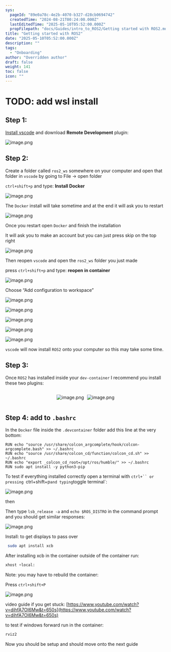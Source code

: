 ```yaml
---
sys:
  pageId: "89e0a78c-4e2b-4070-b327-d28cb0694742"
  createdTime: "2024-08-21T00:24:00.000Z"
  lastEditedTime: "2025-05-10T05:52:00.000Z"
  propFilepath: "docs/Guides/intro_to_ROS2/Getting started with ROS2.md"
title: "Getting started with ROS2"
date: "2025-05-10T05:52:00.000Z"
description: ""
tags:
  - "Onboarding"
author: "Overridden author"
draft: false
weight: 141
toc: false
icon: ""
---
```


# TODO: add wsl install

## Step 1:

[Install vscode](https://code.visualstudio.com/download) and download **Remote Development** plugin:

![image.png](https://prod-files-secure.s3.us-west-2.amazonaws.com/d518164a-d88e-44d1-a4ee-3adb3bd8bce0/efb52993-1881-4a40-b95e-6f020334f022/image.png?X-Amz-Algorithm=AWS4-HMAC-SHA256&X-Amz-Content-Sha256=UNSIGNED-PAYLOAD&X-Amz-Credential=ASIAZI2LB4665KXREEW6%2F20250610%2Fus-west-2%2Fs3%2Faws4_request&X-Amz-Date=20250610T091043Z&X-Amz-Expires=3600&X-Amz-Security-Token=IQoJb3JpZ2luX2VjEOH%2F%2F%2F%2F%2F%2F%2F%2F%2F%2FwEaCXVzLXdlc3QtMiJHMEUCIQCGFf1emqroN0OrfPWCK4YZy8p5Y7c%2FfaM%2Frp7t2dPlpAIgNxYw8rA9Slx%2BbkoS5shjmFeenYgc2YxcAGHUSbjvTFwqiAQIuv%2F%2F%2F%2F%2F%2F%2F%2F%2F%2FARAAGgw2Mzc0MjMxODM4MDUiDAzJPUYa%2FSUlXMtjTircA1hevMeCYBjZShO6JkQSaHcqJC2mB2V%2BgZ0vdU64cdmhLRPuazaFg%2FvXNZHJbn0CBNMy8CVDL%2BV%2BCRLoDC6FVoXKK3ccvXA%2Bzvo%2BD73ykMMxOuNqPJKF5eQcETazRw8TmxASIAVhNRmy1rbT6Cc3Afr3Hfp9dc2mX8Uon3H18229pzcO3FkgwbNZ5Nqo0P8EJYz7l5Q39YQyHnJEdU52U0Tu4nWtci6UyaZjogSKAzELPPspJdli7TyAPnLIxJY40kPNkN7s5Zs464TZ0KzOLmiWbiGF531hsB96n9SnQp6WN9jVgiVpIjKw4GkAGzSmz81K3PvXq%2FNi9YRJ4vZGniXTb9G5XawYHsf1QIRrH7JxN6OglxplycTA%2F8%2BzIZO6sJWRFAOv9NuEKXA5mCxmuvzBXr3HvF9q%2FxephdDS%2FVE%2Fwayi5PGwrpOIB%2FMm3IkDko7ex4SgIQlzArQ%2BplhJ1l%2FkRmPf%2FsxYUrL0E%2B2O8m%2BYuRhXPkCTIr3WoB8yA03LHi0uIdQmX1zRLghJrcUdtBiCHI%2Fuz9ioTj9jkZNKrkAg%2Fqx%2BnKR9On3exztEXu6vadrIDCgu9vq7qELe8VzByA5J1zyfDd10cgN6bUBwvpdeFwUOX6Rp1g5Ph%2BNPMKffn8IGOqUBHFEWGXtC16T6UHlzNn3V1hjqkZbKflQ%2FE20LVJj%2FDR4QshL16tSMz%2FUqm3JSwmND7XPCeZ5WobUgtBlnzA4z35nGGIFVf8mYmBmSoytUzmvVGdoMhA2y6rxeBBtMsS9NegtYyqLy3eLK4O3mNbvXTh98wXj%2BJMT%2BzrsqES%2BhgjD1etztgb5x5T1gGQ%2F1RbmXVx3K%2BFAiOQYQXNtjubRHjUxqC0Zp&X-Amz-Signature=6a7a3d0a17144c6533266b5c19883acb7ef7d0f8d3486e44fcd0ff9c2daee6fa&X-Amz-SignedHeaders=host&x-id=GetObject)

## Step 2:

Create a folder called `ros2_ws` somewhere on your computer and open that folder in `vscode` by going to File → open folder 

`ctrl+shift+p` and type: **Install Docker**

![image.png](https://prod-files-secure.s3.us-west-2.amazonaws.com/d518164a-d88e-44d1-a4ee-3adb3bd8bce0/2269dc0e-1cd5-47ff-bceb-c04ad9b2eab0/image.png?X-Amz-Algorithm=AWS4-HMAC-SHA256&X-Amz-Content-Sha256=UNSIGNED-PAYLOAD&X-Amz-Credential=ASIAZI2LB4665KXREEW6%2F20250610%2Fus-west-2%2Fs3%2Faws4_request&X-Amz-Date=20250610T091043Z&X-Amz-Expires=3600&X-Amz-Security-Token=IQoJb3JpZ2luX2VjEOH%2F%2F%2F%2F%2F%2F%2F%2F%2F%2FwEaCXVzLXdlc3QtMiJHMEUCIQCGFf1emqroN0OrfPWCK4YZy8p5Y7c%2FfaM%2Frp7t2dPlpAIgNxYw8rA9Slx%2BbkoS5shjmFeenYgc2YxcAGHUSbjvTFwqiAQIuv%2F%2F%2F%2F%2F%2F%2F%2F%2F%2FARAAGgw2Mzc0MjMxODM4MDUiDAzJPUYa%2FSUlXMtjTircA1hevMeCYBjZShO6JkQSaHcqJC2mB2V%2BgZ0vdU64cdmhLRPuazaFg%2FvXNZHJbn0CBNMy8CVDL%2BV%2BCRLoDC6FVoXKK3ccvXA%2Bzvo%2BD73ykMMxOuNqPJKF5eQcETazRw8TmxASIAVhNRmy1rbT6Cc3Afr3Hfp9dc2mX8Uon3H18229pzcO3FkgwbNZ5Nqo0P8EJYz7l5Q39YQyHnJEdU52U0Tu4nWtci6UyaZjogSKAzELPPspJdli7TyAPnLIxJY40kPNkN7s5Zs464TZ0KzOLmiWbiGF531hsB96n9SnQp6WN9jVgiVpIjKw4GkAGzSmz81K3PvXq%2FNi9YRJ4vZGniXTb9G5XawYHsf1QIRrH7JxN6OglxplycTA%2F8%2BzIZO6sJWRFAOv9NuEKXA5mCxmuvzBXr3HvF9q%2FxephdDS%2FVE%2Fwayi5PGwrpOIB%2FMm3IkDko7ex4SgIQlzArQ%2BplhJ1l%2FkRmPf%2FsxYUrL0E%2B2O8m%2BYuRhXPkCTIr3WoB8yA03LHi0uIdQmX1zRLghJrcUdtBiCHI%2Fuz9ioTj9jkZNKrkAg%2Fqx%2BnKR9On3exztEXu6vadrIDCgu9vq7qELe8VzByA5J1zyfDd10cgN6bUBwvpdeFwUOX6Rp1g5Ph%2BNPMKffn8IGOqUBHFEWGXtC16T6UHlzNn3V1hjqkZbKflQ%2FE20LVJj%2FDR4QshL16tSMz%2FUqm3JSwmND7XPCeZ5WobUgtBlnzA4z35nGGIFVf8mYmBmSoytUzmvVGdoMhA2y6rxeBBtMsS9NegtYyqLy3eLK4O3mNbvXTh98wXj%2BJMT%2BzrsqES%2BhgjD1etztgb5x5T1gGQ%2F1RbmXVx3K%2BFAiOQYQXNtjubRHjUxqC0Zp&X-Amz-Signature=2c261844080a2c3a0fa78c123dde1bb32c3c139275046c15c78947c437e40e10&X-Amz-SignedHeaders=host&x-id=GetObject)

The `Docker` install will take sometime and at the end it will ask you to restart

![image.png](https://prod-files-secure.s3.us-west-2.amazonaws.com/d518164a-d88e-44d1-a4ee-3adb3bd8bce0/ed233f78-be33-4b1f-b89c-9c346c0e961e/image.png?X-Amz-Algorithm=AWS4-HMAC-SHA256&X-Amz-Content-Sha256=UNSIGNED-PAYLOAD&X-Amz-Credential=ASIAZI2LB4665KXREEW6%2F20250610%2Fus-west-2%2Fs3%2Faws4_request&X-Amz-Date=20250610T091043Z&X-Amz-Expires=3600&X-Amz-Security-Token=IQoJb3JpZ2luX2VjEOH%2F%2F%2F%2F%2F%2F%2F%2F%2F%2FwEaCXVzLXdlc3QtMiJHMEUCIQCGFf1emqroN0OrfPWCK4YZy8p5Y7c%2FfaM%2Frp7t2dPlpAIgNxYw8rA9Slx%2BbkoS5shjmFeenYgc2YxcAGHUSbjvTFwqiAQIuv%2F%2F%2F%2F%2F%2F%2F%2F%2F%2FARAAGgw2Mzc0MjMxODM4MDUiDAzJPUYa%2FSUlXMtjTircA1hevMeCYBjZShO6JkQSaHcqJC2mB2V%2BgZ0vdU64cdmhLRPuazaFg%2FvXNZHJbn0CBNMy8CVDL%2BV%2BCRLoDC6FVoXKK3ccvXA%2Bzvo%2BD73ykMMxOuNqPJKF5eQcETazRw8TmxASIAVhNRmy1rbT6Cc3Afr3Hfp9dc2mX8Uon3H18229pzcO3FkgwbNZ5Nqo0P8EJYz7l5Q39YQyHnJEdU52U0Tu4nWtci6UyaZjogSKAzELPPspJdli7TyAPnLIxJY40kPNkN7s5Zs464TZ0KzOLmiWbiGF531hsB96n9SnQp6WN9jVgiVpIjKw4GkAGzSmz81K3PvXq%2FNi9YRJ4vZGniXTb9G5XawYHsf1QIRrH7JxN6OglxplycTA%2F8%2BzIZO6sJWRFAOv9NuEKXA5mCxmuvzBXr3HvF9q%2FxephdDS%2FVE%2Fwayi5PGwrpOIB%2FMm3IkDko7ex4SgIQlzArQ%2BplhJ1l%2FkRmPf%2FsxYUrL0E%2B2O8m%2BYuRhXPkCTIr3WoB8yA03LHi0uIdQmX1zRLghJrcUdtBiCHI%2Fuz9ioTj9jkZNKrkAg%2Fqx%2BnKR9On3exztEXu6vadrIDCgu9vq7qELe8VzByA5J1zyfDd10cgN6bUBwvpdeFwUOX6Rp1g5Ph%2BNPMKffn8IGOqUBHFEWGXtC16T6UHlzNn3V1hjqkZbKflQ%2FE20LVJj%2FDR4QshL16tSMz%2FUqm3JSwmND7XPCeZ5WobUgtBlnzA4z35nGGIFVf8mYmBmSoytUzmvVGdoMhA2y6rxeBBtMsS9NegtYyqLy3eLK4O3mNbvXTh98wXj%2BJMT%2BzrsqES%2BhgjD1etztgb5x5T1gGQ%2F1RbmXVx3K%2BFAiOQYQXNtjubRHjUxqC0Zp&X-Amz-Signature=48528f3012d6cdb0337a80761d8b9eab708069cda4f318298caf71703f812dd8&X-Amz-SignedHeaders=host&x-id=GetObject)

Once you restart open `Docker` and finish the installation

It will ask you to make an account but you can just press skip on the top right

![image.png](https://prod-files-secure.s3.us-west-2.amazonaws.com/d518164a-d88e-44d1-a4ee-3adb3bd8bce0/21010ad9-1659-4fd9-9f59-9932a09b2a3d/image.png?X-Amz-Algorithm=AWS4-HMAC-SHA256&X-Amz-Content-Sha256=UNSIGNED-PAYLOAD&X-Amz-Credential=ASIAZI2LB4665KXREEW6%2F20250610%2Fus-west-2%2Fs3%2Faws4_request&X-Amz-Date=20250610T091043Z&X-Amz-Expires=3600&X-Amz-Security-Token=IQoJb3JpZ2luX2VjEOH%2F%2F%2F%2F%2F%2F%2F%2F%2F%2FwEaCXVzLXdlc3QtMiJHMEUCIQCGFf1emqroN0OrfPWCK4YZy8p5Y7c%2FfaM%2Frp7t2dPlpAIgNxYw8rA9Slx%2BbkoS5shjmFeenYgc2YxcAGHUSbjvTFwqiAQIuv%2F%2F%2F%2F%2F%2F%2F%2F%2F%2FARAAGgw2Mzc0MjMxODM4MDUiDAzJPUYa%2FSUlXMtjTircA1hevMeCYBjZShO6JkQSaHcqJC2mB2V%2BgZ0vdU64cdmhLRPuazaFg%2FvXNZHJbn0CBNMy8CVDL%2BV%2BCRLoDC6FVoXKK3ccvXA%2Bzvo%2BD73ykMMxOuNqPJKF5eQcETazRw8TmxASIAVhNRmy1rbT6Cc3Afr3Hfp9dc2mX8Uon3H18229pzcO3FkgwbNZ5Nqo0P8EJYz7l5Q39YQyHnJEdU52U0Tu4nWtci6UyaZjogSKAzELPPspJdli7TyAPnLIxJY40kPNkN7s5Zs464TZ0KzOLmiWbiGF531hsB96n9SnQp6WN9jVgiVpIjKw4GkAGzSmz81K3PvXq%2FNi9YRJ4vZGniXTb9G5XawYHsf1QIRrH7JxN6OglxplycTA%2F8%2BzIZO6sJWRFAOv9NuEKXA5mCxmuvzBXr3HvF9q%2FxephdDS%2FVE%2Fwayi5PGwrpOIB%2FMm3IkDko7ex4SgIQlzArQ%2BplhJ1l%2FkRmPf%2FsxYUrL0E%2B2O8m%2BYuRhXPkCTIr3WoB8yA03LHi0uIdQmX1zRLghJrcUdtBiCHI%2Fuz9ioTj9jkZNKrkAg%2Fqx%2BnKR9On3exztEXu6vadrIDCgu9vq7qELe8VzByA5J1zyfDd10cgN6bUBwvpdeFwUOX6Rp1g5Ph%2BNPMKffn8IGOqUBHFEWGXtC16T6UHlzNn3V1hjqkZbKflQ%2FE20LVJj%2FDR4QshL16tSMz%2FUqm3JSwmND7XPCeZ5WobUgtBlnzA4z35nGGIFVf8mYmBmSoytUzmvVGdoMhA2y6rxeBBtMsS9NegtYyqLy3eLK4O3mNbvXTh98wXj%2BJMT%2BzrsqES%2BhgjD1etztgb5x5T1gGQ%2F1RbmXVx3K%2BFAiOQYQXNtjubRHjUxqC0Zp&X-Amz-Signature=60d1e87b2339fb961e9896ef0f34227521fa64e88d952b396d06015ff18c9d70&X-Amz-SignedHeaders=host&x-id=GetObject)

Then reopen `vscode` and open the `ros2_ws` folder you just made

press `ctrl+shift+p` and type: **reopen in container**

![image.png](https://prod-files-secure.s3.us-west-2.amazonaws.com/d518164a-d88e-44d1-a4ee-3adb3bd8bce0/4e93b8c2-41ad-488c-8095-c74205196118/image.png?X-Amz-Algorithm=AWS4-HMAC-SHA256&X-Amz-Content-Sha256=UNSIGNED-PAYLOAD&X-Amz-Credential=ASIAZI2LB4665KXREEW6%2F20250610%2Fus-west-2%2Fs3%2Faws4_request&X-Amz-Date=20250610T091043Z&X-Amz-Expires=3600&X-Amz-Security-Token=IQoJb3JpZ2luX2VjEOH%2F%2F%2F%2F%2F%2F%2F%2F%2F%2FwEaCXVzLXdlc3QtMiJHMEUCIQCGFf1emqroN0OrfPWCK4YZy8p5Y7c%2FfaM%2Frp7t2dPlpAIgNxYw8rA9Slx%2BbkoS5shjmFeenYgc2YxcAGHUSbjvTFwqiAQIuv%2F%2F%2F%2F%2F%2F%2F%2F%2F%2FARAAGgw2Mzc0MjMxODM4MDUiDAzJPUYa%2FSUlXMtjTircA1hevMeCYBjZShO6JkQSaHcqJC2mB2V%2BgZ0vdU64cdmhLRPuazaFg%2FvXNZHJbn0CBNMy8CVDL%2BV%2BCRLoDC6FVoXKK3ccvXA%2Bzvo%2BD73ykMMxOuNqPJKF5eQcETazRw8TmxASIAVhNRmy1rbT6Cc3Afr3Hfp9dc2mX8Uon3H18229pzcO3FkgwbNZ5Nqo0P8EJYz7l5Q39YQyHnJEdU52U0Tu4nWtci6UyaZjogSKAzELPPspJdli7TyAPnLIxJY40kPNkN7s5Zs464TZ0KzOLmiWbiGF531hsB96n9SnQp6WN9jVgiVpIjKw4GkAGzSmz81K3PvXq%2FNi9YRJ4vZGniXTb9G5XawYHsf1QIRrH7JxN6OglxplycTA%2F8%2BzIZO6sJWRFAOv9NuEKXA5mCxmuvzBXr3HvF9q%2FxephdDS%2FVE%2Fwayi5PGwrpOIB%2FMm3IkDko7ex4SgIQlzArQ%2BplhJ1l%2FkRmPf%2FsxYUrL0E%2B2O8m%2BYuRhXPkCTIr3WoB8yA03LHi0uIdQmX1zRLghJrcUdtBiCHI%2Fuz9ioTj9jkZNKrkAg%2Fqx%2BnKR9On3exztEXu6vadrIDCgu9vq7qELe8VzByA5J1zyfDd10cgN6bUBwvpdeFwUOX6Rp1g5Ph%2BNPMKffn8IGOqUBHFEWGXtC16T6UHlzNn3V1hjqkZbKflQ%2FE20LVJj%2FDR4QshL16tSMz%2FUqm3JSwmND7XPCeZ5WobUgtBlnzA4z35nGGIFVf8mYmBmSoytUzmvVGdoMhA2y6rxeBBtMsS9NegtYyqLy3eLK4O3mNbvXTh98wXj%2BJMT%2BzrsqES%2BhgjD1etztgb5x5T1gGQ%2F1RbmXVx3K%2BFAiOQYQXNtjubRHjUxqC0Zp&X-Amz-Signature=eac7efe140aea5e679cbf48882f4ed1da1bc720b92424448507eaeded8cf4fab&X-Amz-SignedHeaders=host&x-id=GetObject)

Choose “Add configuration to workspace”

![image.png](https://prod-files-secure.s3.us-west-2.amazonaws.com/d518164a-d88e-44d1-a4ee-3adb3bd8bce0/9560b282-5060-4989-ba37-97e7b2c22476/image.png?X-Amz-Algorithm=AWS4-HMAC-SHA256&X-Amz-Content-Sha256=UNSIGNED-PAYLOAD&X-Amz-Credential=ASIAZI2LB4665KXREEW6%2F20250610%2Fus-west-2%2Fs3%2Faws4_request&X-Amz-Date=20250610T091043Z&X-Amz-Expires=3600&X-Amz-Security-Token=IQoJb3JpZ2luX2VjEOH%2F%2F%2F%2F%2F%2F%2F%2F%2F%2FwEaCXVzLXdlc3QtMiJHMEUCIQCGFf1emqroN0OrfPWCK4YZy8p5Y7c%2FfaM%2Frp7t2dPlpAIgNxYw8rA9Slx%2BbkoS5shjmFeenYgc2YxcAGHUSbjvTFwqiAQIuv%2F%2F%2F%2F%2F%2F%2F%2F%2F%2FARAAGgw2Mzc0MjMxODM4MDUiDAzJPUYa%2FSUlXMtjTircA1hevMeCYBjZShO6JkQSaHcqJC2mB2V%2BgZ0vdU64cdmhLRPuazaFg%2FvXNZHJbn0CBNMy8CVDL%2BV%2BCRLoDC6FVoXKK3ccvXA%2Bzvo%2BD73ykMMxOuNqPJKF5eQcETazRw8TmxASIAVhNRmy1rbT6Cc3Afr3Hfp9dc2mX8Uon3H18229pzcO3FkgwbNZ5Nqo0P8EJYz7l5Q39YQyHnJEdU52U0Tu4nWtci6UyaZjogSKAzELPPspJdli7TyAPnLIxJY40kPNkN7s5Zs464TZ0KzOLmiWbiGF531hsB96n9SnQp6WN9jVgiVpIjKw4GkAGzSmz81K3PvXq%2FNi9YRJ4vZGniXTb9G5XawYHsf1QIRrH7JxN6OglxplycTA%2F8%2BzIZO6sJWRFAOv9NuEKXA5mCxmuvzBXr3HvF9q%2FxephdDS%2FVE%2Fwayi5PGwrpOIB%2FMm3IkDko7ex4SgIQlzArQ%2BplhJ1l%2FkRmPf%2FsxYUrL0E%2B2O8m%2BYuRhXPkCTIr3WoB8yA03LHi0uIdQmX1zRLghJrcUdtBiCHI%2Fuz9ioTj9jkZNKrkAg%2Fqx%2BnKR9On3exztEXu6vadrIDCgu9vq7qELe8VzByA5J1zyfDd10cgN6bUBwvpdeFwUOX6Rp1g5Ph%2BNPMKffn8IGOqUBHFEWGXtC16T6UHlzNn3V1hjqkZbKflQ%2FE20LVJj%2FDR4QshL16tSMz%2FUqm3JSwmND7XPCeZ5WobUgtBlnzA4z35nGGIFVf8mYmBmSoytUzmvVGdoMhA2y6rxeBBtMsS9NegtYyqLy3eLK4O3mNbvXTh98wXj%2BJMT%2BzrsqES%2BhgjD1etztgb5x5T1gGQ%2F1RbmXVx3K%2BFAiOQYQXNtjubRHjUxqC0Zp&X-Amz-Signature=2494e8be3595d7cf6c776d0255d335d6f2c9d87b28f7124399ce250c0f4a9f94&X-Amz-SignedHeaders=host&x-id=GetObject)

![image.png](https://prod-files-secure.s3.us-west-2.amazonaws.com/d518164a-d88e-44d1-a4ee-3adb3bd8bce0/2ee63f81-886b-48e8-a553-dc6e5eac99e4/image.png?X-Amz-Algorithm=AWS4-HMAC-SHA256&X-Amz-Content-Sha256=UNSIGNED-PAYLOAD&X-Amz-Credential=ASIAZI2LB4665KXREEW6%2F20250610%2Fus-west-2%2Fs3%2Faws4_request&X-Amz-Date=20250610T091043Z&X-Amz-Expires=3600&X-Amz-Security-Token=IQoJb3JpZ2luX2VjEOH%2F%2F%2F%2F%2F%2F%2F%2F%2F%2FwEaCXVzLXdlc3QtMiJHMEUCIQCGFf1emqroN0OrfPWCK4YZy8p5Y7c%2FfaM%2Frp7t2dPlpAIgNxYw8rA9Slx%2BbkoS5shjmFeenYgc2YxcAGHUSbjvTFwqiAQIuv%2F%2F%2F%2F%2F%2F%2F%2F%2F%2FARAAGgw2Mzc0MjMxODM4MDUiDAzJPUYa%2FSUlXMtjTircA1hevMeCYBjZShO6JkQSaHcqJC2mB2V%2BgZ0vdU64cdmhLRPuazaFg%2FvXNZHJbn0CBNMy8CVDL%2BV%2BCRLoDC6FVoXKK3ccvXA%2Bzvo%2BD73ykMMxOuNqPJKF5eQcETazRw8TmxASIAVhNRmy1rbT6Cc3Afr3Hfp9dc2mX8Uon3H18229pzcO3FkgwbNZ5Nqo0P8EJYz7l5Q39YQyHnJEdU52U0Tu4nWtci6UyaZjogSKAzELPPspJdli7TyAPnLIxJY40kPNkN7s5Zs464TZ0KzOLmiWbiGF531hsB96n9SnQp6WN9jVgiVpIjKw4GkAGzSmz81K3PvXq%2FNi9YRJ4vZGniXTb9G5XawYHsf1QIRrH7JxN6OglxplycTA%2F8%2BzIZO6sJWRFAOv9NuEKXA5mCxmuvzBXr3HvF9q%2FxephdDS%2FVE%2Fwayi5PGwrpOIB%2FMm3IkDko7ex4SgIQlzArQ%2BplhJ1l%2FkRmPf%2FsxYUrL0E%2B2O8m%2BYuRhXPkCTIr3WoB8yA03LHi0uIdQmX1zRLghJrcUdtBiCHI%2Fuz9ioTj9jkZNKrkAg%2Fqx%2BnKR9On3exztEXu6vadrIDCgu9vq7qELe8VzByA5J1zyfDd10cgN6bUBwvpdeFwUOX6Rp1g5Ph%2BNPMKffn8IGOqUBHFEWGXtC16T6UHlzNn3V1hjqkZbKflQ%2FE20LVJj%2FDR4QshL16tSMz%2FUqm3JSwmND7XPCeZ5WobUgtBlnzA4z35nGGIFVf8mYmBmSoytUzmvVGdoMhA2y6rxeBBtMsS9NegtYyqLy3eLK4O3mNbvXTh98wXj%2BJMT%2BzrsqES%2BhgjD1etztgb5x5T1gGQ%2F1RbmXVx3K%2BFAiOQYQXNtjubRHjUxqC0Zp&X-Amz-Signature=b65f01d3260b427221a63311b9e80ae265a57bda214c5c836e4b367e98091d0c&X-Amz-SignedHeaders=host&x-id=GetObject)

![image.png](https://prod-files-secure.s3.us-west-2.amazonaws.com/d518164a-d88e-44d1-a4ee-3adb3bd8bce0/ae1580b2-b048-407e-aed9-b584224a7a04/image.png?X-Amz-Algorithm=AWS4-HMAC-SHA256&X-Amz-Content-Sha256=UNSIGNED-PAYLOAD&X-Amz-Credential=ASIAZI2LB4665KXREEW6%2F20250610%2Fus-west-2%2Fs3%2Faws4_request&X-Amz-Date=20250610T091043Z&X-Amz-Expires=3600&X-Amz-Security-Token=IQoJb3JpZ2luX2VjEOH%2F%2F%2F%2F%2F%2F%2F%2F%2F%2FwEaCXVzLXdlc3QtMiJHMEUCIQCGFf1emqroN0OrfPWCK4YZy8p5Y7c%2FfaM%2Frp7t2dPlpAIgNxYw8rA9Slx%2BbkoS5shjmFeenYgc2YxcAGHUSbjvTFwqiAQIuv%2F%2F%2F%2F%2F%2F%2F%2F%2F%2FARAAGgw2Mzc0MjMxODM4MDUiDAzJPUYa%2FSUlXMtjTircA1hevMeCYBjZShO6JkQSaHcqJC2mB2V%2BgZ0vdU64cdmhLRPuazaFg%2FvXNZHJbn0CBNMy8CVDL%2BV%2BCRLoDC6FVoXKK3ccvXA%2Bzvo%2BD73ykMMxOuNqPJKF5eQcETazRw8TmxASIAVhNRmy1rbT6Cc3Afr3Hfp9dc2mX8Uon3H18229pzcO3FkgwbNZ5Nqo0P8EJYz7l5Q39YQyHnJEdU52U0Tu4nWtci6UyaZjogSKAzELPPspJdli7TyAPnLIxJY40kPNkN7s5Zs464TZ0KzOLmiWbiGF531hsB96n9SnQp6WN9jVgiVpIjKw4GkAGzSmz81K3PvXq%2FNi9YRJ4vZGniXTb9G5XawYHsf1QIRrH7JxN6OglxplycTA%2F8%2BzIZO6sJWRFAOv9NuEKXA5mCxmuvzBXr3HvF9q%2FxephdDS%2FVE%2Fwayi5PGwrpOIB%2FMm3IkDko7ex4SgIQlzArQ%2BplhJ1l%2FkRmPf%2FsxYUrL0E%2B2O8m%2BYuRhXPkCTIr3WoB8yA03LHi0uIdQmX1zRLghJrcUdtBiCHI%2Fuz9ioTj9jkZNKrkAg%2Fqx%2BnKR9On3exztEXu6vadrIDCgu9vq7qELe8VzByA5J1zyfDd10cgN6bUBwvpdeFwUOX6Rp1g5Ph%2BNPMKffn8IGOqUBHFEWGXtC16T6UHlzNn3V1hjqkZbKflQ%2FE20LVJj%2FDR4QshL16tSMz%2FUqm3JSwmND7XPCeZ5WobUgtBlnzA4z35nGGIFVf8mYmBmSoytUzmvVGdoMhA2y6rxeBBtMsS9NegtYyqLy3eLK4O3mNbvXTh98wXj%2BJMT%2BzrsqES%2BhgjD1etztgb5x5T1gGQ%2F1RbmXVx3K%2BFAiOQYQXNtjubRHjUxqC0Zp&X-Amz-Signature=7e01cec7596eae0822801d3fb94676608e73a2d511f0a6d0980d39b6caa4e7fc&X-Amz-SignedHeaders=host&x-id=GetObject)

![image.png](https://prod-files-secure.s3.us-west-2.amazonaws.com/d518164a-d88e-44d1-a4ee-3adb3bd8bce0/53255b28-f75e-430f-b9e3-c0ac8577e42b/image.png?X-Amz-Algorithm=AWS4-HMAC-SHA256&X-Amz-Content-Sha256=UNSIGNED-PAYLOAD&X-Amz-Credential=ASIAZI2LB4665KXREEW6%2F20250610%2Fus-west-2%2Fs3%2Faws4_request&X-Amz-Date=20250610T091043Z&X-Amz-Expires=3600&X-Amz-Security-Token=IQoJb3JpZ2luX2VjEOH%2F%2F%2F%2F%2F%2F%2F%2F%2F%2FwEaCXVzLXdlc3QtMiJHMEUCIQCGFf1emqroN0OrfPWCK4YZy8p5Y7c%2FfaM%2Frp7t2dPlpAIgNxYw8rA9Slx%2BbkoS5shjmFeenYgc2YxcAGHUSbjvTFwqiAQIuv%2F%2F%2F%2F%2F%2F%2F%2F%2F%2FARAAGgw2Mzc0MjMxODM4MDUiDAzJPUYa%2FSUlXMtjTircA1hevMeCYBjZShO6JkQSaHcqJC2mB2V%2BgZ0vdU64cdmhLRPuazaFg%2FvXNZHJbn0CBNMy8CVDL%2BV%2BCRLoDC6FVoXKK3ccvXA%2Bzvo%2BD73ykMMxOuNqPJKF5eQcETazRw8TmxASIAVhNRmy1rbT6Cc3Afr3Hfp9dc2mX8Uon3H18229pzcO3FkgwbNZ5Nqo0P8EJYz7l5Q39YQyHnJEdU52U0Tu4nWtci6UyaZjogSKAzELPPspJdli7TyAPnLIxJY40kPNkN7s5Zs464TZ0KzOLmiWbiGF531hsB96n9SnQp6WN9jVgiVpIjKw4GkAGzSmz81K3PvXq%2FNi9YRJ4vZGniXTb9G5XawYHsf1QIRrH7JxN6OglxplycTA%2F8%2BzIZO6sJWRFAOv9NuEKXA5mCxmuvzBXr3HvF9q%2FxephdDS%2FVE%2Fwayi5PGwrpOIB%2FMm3IkDko7ex4SgIQlzArQ%2BplhJ1l%2FkRmPf%2FsxYUrL0E%2B2O8m%2BYuRhXPkCTIr3WoB8yA03LHi0uIdQmX1zRLghJrcUdtBiCHI%2Fuz9ioTj9jkZNKrkAg%2Fqx%2BnKR9On3exztEXu6vadrIDCgu9vq7qELe8VzByA5J1zyfDd10cgN6bUBwvpdeFwUOX6Rp1g5Ph%2BNPMKffn8IGOqUBHFEWGXtC16T6UHlzNn3V1hjqkZbKflQ%2FE20LVJj%2FDR4QshL16tSMz%2FUqm3JSwmND7XPCeZ5WobUgtBlnzA4z35nGGIFVf8mYmBmSoytUzmvVGdoMhA2y6rxeBBtMsS9NegtYyqLy3eLK4O3mNbvXTh98wXj%2BJMT%2BzrsqES%2BhgjD1etztgb5x5T1gGQ%2F1RbmXVx3K%2BFAiOQYQXNtjubRHjUxqC0Zp&X-Amz-Signature=9eef895415b8cfdca494db177577c26ab86b9d03b135d671ca655ab55fc81a34&X-Amz-SignedHeaders=host&x-id=GetObject)

![image.png](https://prod-files-secure.s3.us-west-2.amazonaws.com/d518164a-d88e-44d1-a4ee-3adb3bd8bce0/7c562767-5af9-4ffb-97d1-327bcdf4ee00/image.png?X-Amz-Algorithm=AWS4-HMAC-SHA256&X-Amz-Content-Sha256=UNSIGNED-PAYLOAD&X-Amz-Credential=ASIAZI2LB4665KXREEW6%2F20250610%2Fus-west-2%2Fs3%2Faws4_request&X-Amz-Date=20250610T091043Z&X-Amz-Expires=3600&X-Amz-Security-Token=IQoJb3JpZ2luX2VjEOH%2F%2F%2F%2F%2F%2F%2F%2F%2F%2FwEaCXVzLXdlc3QtMiJHMEUCIQCGFf1emqroN0OrfPWCK4YZy8p5Y7c%2FfaM%2Frp7t2dPlpAIgNxYw8rA9Slx%2BbkoS5shjmFeenYgc2YxcAGHUSbjvTFwqiAQIuv%2F%2F%2F%2F%2F%2F%2F%2F%2F%2FARAAGgw2Mzc0MjMxODM4MDUiDAzJPUYa%2FSUlXMtjTircA1hevMeCYBjZShO6JkQSaHcqJC2mB2V%2BgZ0vdU64cdmhLRPuazaFg%2FvXNZHJbn0CBNMy8CVDL%2BV%2BCRLoDC6FVoXKK3ccvXA%2Bzvo%2BD73ykMMxOuNqPJKF5eQcETazRw8TmxASIAVhNRmy1rbT6Cc3Afr3Hfp9dc2mX8Uon3H18229pzcO3FkgwbNZ5Nqo0P8EJYz7l5Q39YQyHnJEdU52U0Tu4nWtci6UyaZjogSKAzELPPspJdli7TyAPnLIxJY40kPNkN7s5Zs464TZ0KzOLmiWbiGF531hsB96n9SnQp6WN9jVgiVpIjKw4GkAGzSmz81K3PvXq%2FNi9YRJ4vZGniXTb9G5XawYHsf1QIRrH7JxN6OglxplycTA%2F8%2BzIZO6sJWRFAOv9NuEKXA5mCxmuvzBXr3HvF9q%2FxephdDS%2FVE%2Fwayi5PGwrpOIB%2FMm3IkDko7ex4SgIQlzArQ%2BplhJ1l%2FkRmPf%2FsxYUrL0E%2B2O8m%2BYuRhXPkCTIr3WoB8yA03LHi0uIdQmX1zRLghJrcUdtBiCHI%2Fuz9ioTj9jkZNKrkAg%2Fqx%2BnKR9On3exztEXu6vadrIDCgu9vq7qELe8VzByA5J1zyfDd10cgN6bUBwvpdeFwUOX6Rp1g5Ph%2BNPMKffn8IGOqUBHFEWGXtC16T6UHlzNn3V1hjqkZbKflQ%2FE20LVJj%2FDR4QshL16tSMz%2FUqm3JSwmND7XPCeZ5WobUgtBlnzA4z35nGGIFVf8mYmBmSoytUzmvVGdoMhA2y6rxeBBtMsS9NegtYyqLy3eLK4O3mNbvXTh98wXj%2BJMT%2BzrsqES%2BhgjD1etztgb5x5T1gGQ%2F1RbmXVx3K%2BFAiOQYQXNtjubRHjUxqC0Zp&X-Amz-Signature=0b0567c3692717f56dd21fa46d9de40afc708253a2ee729d70bfa66d7e992cb3&X-Amz-SignedHeaders=host&x-id=GetObject)

`vscode` will now install `ROS2` onto your computer so this may take some time.

## Step 3:

Once `ROS2` has installed inside your `dev-container` I recommend you install these two plugins:

<div style="display: flex;flex-direction: row; column-gap:10px; max-width: 630px;justify-content: center;">
<div>

![image.png](https://prod-files-secure.s3.us-west-2.amazonaws.com/d518164a-d88e-44d1-a4ee-3adb3bd8bce0/3fc3d550-5a54-4ba1-ba6b-faa01cdb7369/image.png?X-Amz-Algorithm=AWS4-HMAC-SHA256&X-Amz-Content-Sha256=UNSIGNED-PAYLOAD&X-Amz-Credential=ASIAZI2LB4664FE7XV2V%2F20250610%2Fus-west-2%2Fs3%2Faws4_request&X-Amz-Date=20250610T091048Z&X-Amz-Expires=3600&X-Amz-Security-Token=IQoJb3JpZ2luX2VjEOH%2F%2F%2F%2F%2F%2F%2F%2F%2F%2FwEaCXVzLXdlc3QtMiJHMEUCIQC8moLudd9QAu0TQv26pmuUjJ2RXOh8F78%2FX8Rvy%2BGMnAIgSXhRsOiCkdQb5H4NBTDOMN29ND9OjXUwBIN25qmbYGsqiAQIuv%2F%2F%2F%2F%2F%2F%2F%2F%2F%2FARAAGgw2Mzc0MjMxODM4MDUiDA9puO%2FsVSpP%2FueX3SrcA4dsde7jtu5i94KsUtZy0jqoyZqDnbB0%2FHVOL%2FysY%2FPZ3cKgCdk8WSUP94yjGkzo4tKrOuJOEqFh6BQzFRDtyUPfViBbqlcSnC%2FdYBqbUIL%2F7ZP3kDBvq23rqZA9WdnlleyNuuN0MKsJ44yaRzM%2Bz8x67%2BNh24Bnj3mMh%2FOcWvuApMigZEevCEbGkb0wDfM9ldGP%2BgxuCnYbtNdfeaXoWcQoxIt%2BD4UxfcrlTMfu672eRP1bQ7iFjIcXzi5q4Ys9OsD163Bb0rXeqLZ55b9CZ%2BOSg6I88bBi3RVlloIcvZCcwx677P7SLzylbEICfdFBLId6rVoj2k7P3HLGFAPF1458vLRYt%2FSGw7%2FnHAlxBvxD1JAmOwr083mcK2X5kiIucLldryRnSAUHWEfcJWES%2F%2BpTzO79ajjUz9n7Df9TxcZg7gPCA5zvT0wyVgyqsg1JRHp3vGql8FdHZHF2g1eGipWBwG6vOXqMi8vZL6PfTqfRR9qNQ8Tx5OoT6KS5PyJoz9sw%2BwHHZCPbWrvew%2BNlutrMcOVdhnrVonGP9zTpVK4xW5hsG778Pz5wvU87VaU6d3eKnt%2B8Zy5mAhHdmlhx8Z4uyf3U1uWRrsqHNMnw5z9brebiCIVwbo161kMGMM%2Ffn8IGOqUBDmtaaSa69%2FAeaGdY%2FZTrIUiCzg%2FWzjkjL5H8HpybcwBH3g0%2ByYDiO0SXRhDrY6OFyGkoMu9WtwH2foApQnPl02S2s7EmOD8nU3yf8VXHJbESFClrSOlGXM0P31ypLR4hbpETdJUpVGoa5iXNiPE6U%2BjIevafseFL9I7Jv9n1%2FJjqKxREcEJEMCvxfi3pPgP7hCQYnxdIDvmPlXna%2BT158o8gwd3K&X-Amz-Signature=516de9e7e74138f6c2db9885310835d6abf0fe11aab85c29bd4d1dfe34fdf25b&X-Amz-SignedHeaders=host&x-id=GetObject)

</div>
<div>

![image.png](https://prod-files-secure.s3.us-west-2.amazonaws.com/d518164a-d88e-44d1-a4ee-3adb3bd8bce0/d994cc66-13c2-4093-a5a3-f84cf4601a82/image.png?X-Amz-Algorithm=AWS4-HMAC-SHA256&X-Amz-Content-Sha256=UNSIGNED-PAYLOAD&X-Amz-Credential=ASIAZI2LB4662LQLHTY6%2F20250610%2Fus-west-2%2Fs3%2Faws4_request&X-Amz-Date=20250610T091049Z&X-Amz-Expires=3600&X-Amz-Security-Token=IQoJb3JpZ2luX2VjEOH%2F%2F%2F%2F%2F%2F%2F%2F%2F%2FwEaCXVzLXdlc3QtMiJHMEUCIQCFwlTDhf5IdWQ4tkOykuL8EZepBc233HyjojNfK%2FL3qAIgJPctnquxebyRaCiHkWwZFylIqlNRefLP59KA%2BdrR4moqiAQIuv%2F%2F%2F%2F%2F%2F%2F%2F%2F%2FARAAGgw2Mzc0MjMxODM4MDUiDOaQz69Eg06t%2F6QfiCrcA797yUjwokfXjEgleqwhYvIiZ5cpR8sZMhUhOyf89GF42vBfELpQVjO5Zk4MV3SP7OL5WMV1zdFUUOR3N8GU6YmeIXzOfpkBnn2LcquVL6e5JbzQv5SQPsI6ROTGBrmEW7nNt5Bd97UwJi4fuzJvQfrJhfL%2FFQvfASisHkDOGLmr1pqtKoWNw3epyEoNHm9ME74QPhOXLGi0%2BoggMv1hRMV0i4nHiPe45tzkSjpOv9TDJGF0I54xWx%2FlWCSHmq%2F9armxyH4KNMtc9zZzVgjT1Q6CHTGq6l0b9UL0lf5zCUk7XG9D6PgyOHmTLccLziM8yPPoUKfBJqvjW7Cn%2FstFNO3ta978Y4GCWxqMAWC7GL7xLm6f1s6eARSXdricckd0wAe6%2B4ei0GxnSTPrajAwLvOMu4SikUhGfg7gnElNBVB3U8qjxJTxPpWqYwrLEEtmPQChcdmZF1BlkQYZHdaMs%2Fcr69cFMAghvSw%2FXmI1McoNRTgqEvzme7vlg1th4Ucyw5SJz%2Fo%2BjnmwojMz2Z8oxJ0AYxwSmW8K2mpfrs4LMHp1GuHGJXyhq5bOZ7NfBATyEI5%2F4eFrg7Npg13HHWqKafO5bQcM%2B2FwIJDeRfDM0XWHdvwxXPsDpVD9GmSpMNrfn8IGOqUBS0XgSiogGhAmlFmLt8prTnroSSuRnqbC7GN7n2szq2t%2F0Zmsxk1YadD%2FIAEESotAc%2BgfqEyYtAMa9hZMlmyV934bzOey1etev%2BvtHk1U89T7O4Pu5BAsIoOSFtCmu%2B60JQVe%2FuN%2FIa8Po9%2Bj%2BeWXAhrC2TTx7vTL1jTzUrgtYtGpzruMsesX9%2BQnu6xcl3WOa2d3U3tXSfu8FpT3d8055nQrnPBA&X-Amz-Signature=7fd15cf85ac5b5e39f707cad6ef6b9daa6b3503328a94881bbb977bc0fc121ae&X-Amz-SignedHeaders=host&x-id=GetObject)

</div>
</div>

## Step 4: add to `.bashrc`

In the `Docker` file inside the `.devcontainer` folder add this line at the very bottom: 

```docker
RUN echo "source /usr/share/colcon_argcomplete/hook/colcon-argcomplete.bash" >> ~/.bashrc
RUN echo "source /usr/share/colcon_cd/function/colcon_cd.sh" >> ~/.bashrc
RUN echo "export _colcon_cd_root=/opt/ros/humble/" >> ~/.bashrc
RUN sudo apt install -y python3-pip 
```

To test if everything installed correctly open a terminal with `ctrl+`` or pressing `ctrl+shift+p` and typing `toggle terminal`:

![image.png](https://prod-files-secure.s3.us-west-2.amazonaws.com/d518164a-d88e-44d1-a4ee-3adb3bd8bce0/6a4943d8-b04e-4c02-9a58-775f3384d1a5/image.png?X-Amz-Algorithm=AWS4-HMAC-SHA256&X-Amz-Content-Sha256=UNSIGNED-PAYLOAD&X-Amz-Credential=ASIAZI2LB4665KXREEW6%2F20250610%2Fus-west-2%2Fs3%2Faws4_request&X-Amz-Date=20250610T091043Z&X-Amz-Expires=3600&X-Amz-Security-Token=IQoJb3JpZ2luX2VjEOH%2F%2F%2F%2F%2F%2F%2F%2F%2F%2FwEaCXVzLXdlc3QtMiJHMEUCIQCGFf1emqroN0OrfPWCK4YZy8p5Y7c%2FfaM%2Frp7t2dPlpAIgNxYw8rA9Slx%2BbkoS5shjmFeenYgc2YxcAGHUSbjvTFwqiAQIuv%2F%2F%2F%2F%2F%2F%2F%2F%2F%2FARAAGgw2Mzc0MjMxODM4MDUiDAzJPUYa%2FSUlXMtjTircA1hevMeCYBjZShO6JkQSaHcqJC2mB2V%2BgZ0vdU64cdmhLRPuazaFg%2FvXNZHJbn0CBNMy8CVDL%2BV%2BCRLoDC6FVoXKK3ccvXA%2Bzvo%2BD73ykMMxOuNqPJKF5eQcETazRw8TmxASIAVhNRmy1rbT6Cc3Afr3Hfp9dc2mX8Uon3H18229pzcO3FkgwbNZ5Nqo0P8EJYz7l5Q39YQyHnJEdU52U0Tu4nWtci6UyaZjogSKAzELPPspJdli7TyAPnLIxJY40kPNkN7s5Zs464TZ0KzOLmiWbiGF531hsB96n9SnQp6WN9jVgiVpIjKw4GkAGzSmz81K3PvXq%2FNi9YRJ4vZGniXTb9G5XawYHsf1QIRrH7JxN6OglxplycTA%2F8%2BzIZO6sJWRFAOv9NuEKXA5mCxmuvzBXr3HvF9q%2FxephdDS%2FVE%2Fwayi5PGwrpOIB%2FMm3IkDko7ex4SgIQlzArQ%2BplhJ1l%2FkRmPf%2FsxYUrL0E%2B2O8m%2BYuRhXPkCTIr3WoB8yA03LHi0uIdQmX1zRLghJrcUdtBiCHI%2Fuz9ioTj9jkZNKrkAg%2Fqx%2BnKR9On3exztEXu6vadrIDCgu9vq7qELe8VzByA5J1zyfDd10cgN6bUBwvpdeFwUOX6Rp1g5Ph%2BNPMKffn8IGOqUBHFEWGXtC16T6UHlzNn3V1hjqkZbKflQ%2FE20LVJj%2FDR4QshL16tSMz%2FUqm3JSwmND7XPCeZ5WobUgtBlnzA4z35nGGIFVf8mYmBmSoytUzmvVGdoMhA2y6rxeBBtMsS9NegtYyqLy3eLK4O3mNbvXTh98wXj%2BJMT%2BzrsqES%2BhgjD1etztgb5x5T1gGQ%2F1RbmXVx3K%2BFAiOQYQXNtjubRHjUxqC0Zp&X-Amz-Signature=c7ca861eca674e3e88c8e33b74edb526067bb27f0871c81a2fe7b3626201668d&X-Amz-SignedHeaders=host&x-id=GetObject)

then 

Then type `lsb_release -a` and `echo $ROS_DISTRO` in the command prompt and you should get similar responses:

![image.png](https://prod-files-secure.s3.us-west-2.amazonaws.com/d518164a-d88e-44d1-a4ee-3adb3bd8bce0/3e635dec-a805-4e85-8b9e-d000e5b71a4e/image.png?X-Amz-Algorithm=AWS4-HMAC-SHA256&X-Amz-Content-Sha256=UNSIGNED-PAYLOAD&X-Amz-Credential=ASIAZI2LB4665KXREEW6%2F20250610%2Fus-west-2%2Fs3%2Faws4_request&X-Amz-Date=20250610T091043Z&X-Amz-Expires=3600&X-Amz-Security-Token=IQoJb3JpZ2luX2VjEOH%2F%2F%2F%2F%2F%2F%2F%2F%2F%2FwEaCXVzLXdlc3QtMiJHMEUCIQCGFf1emqroN0OrfPWCK4YZy8p5Y7c%2FfaM%2Frp7t2dPlpAIgNxYw8rA9Slx%2BbkoS5shjmFeenYgc2YxcAGHUSbjvTFwqiAQIuv%2F%2F%2F%2F%2F%2F%2F%2F%2F%2FARAAGgw2Mzc0MjMxODM4MDUiDAzJPUYa%2FSUlXMtjTircA1hevMeCYBjZShO6JkQSaHcqJC2mB2V%2BgZ0vdU64cdmhLRPuazaFg%2FvXNZHJbn0CBNMy8CVDL%2BV%2BCRLoDC6FVoXKK3ccvXA%2Bzvo%2BD73ykMMxOuNqPJKF5eQcETazRw8TmxASIAVhNRmy1rbT6Cc3Afr3Hfp9dc2mX8Uon3H18229pzcO3FkgwbNZ5Nqo0P8EJYz7l5Q39YQyHnJEdU52U0Tu4nWtci6UyaZjogSKAzELPPspJdli7TyAPnLIxJY40kPNkN7s5Zs464TZ0KzOLmiWbiGF531hsB96n9SnQp6WN9jVgiVpIjKw4GkAGzSmz81K3PvXq%2FNi9YRJ4vZGniXTb9G5XawYHsf1QIRrH7JxN6OglxplycTA%2F8%2BzIZO6sJWRFAOv9NuEKXA5mCxmuvzBXr3HvF9q%2FxephdDS%2FVE%2Fwayi5PGwrpOIB%2FMm3IkDko7ex4SgIQlzArQ%2BplhJ1l%2FkRmPf%2FsxYUrL0E%2B2O8m%2BYuRhXPkCTIr3WoB8yA03LHi0uIdQmX1zRLghJrcUdtBiCHI%2Fuz9ioTj9jkZNKrkAg%2Fqx%2BnKR9On3exztEXu6vadrIDCgu9vq7qELe8VzByA5J1zyfDd10cgN6bUBwvpdeFwUOX6Rp1g5Ph%2BNPMKffn8IGOqUBHFEWGXtC16T6UHlzNn3V1hjqkZbKflQ%2FE20LVJj%2FDR4QshL16tSMz%2FUqm3JSwmND7XPCeZ5WobUgtBlnzA4z35nGGIFVf8mYmBmSoytUzmvVGdoMhA2y6rxeBBtMsS9NegtYyqLy3eLK4O3mNbvXTh98wXj%2BJMT%2BzrsqES%2BhgjD1etztgb5x5T1gGQ%2F1RbmXVx3K%2BFAiOQYQXNtjubRHjUxqC0Zp&X-Amz-Signature=a0f9d84b196a79da65f7179fa045f1dd541880f6632726c2cf7a4735d047f6b5&X-Amz-SignedHeaders=host&x-id=GetObject)

Install:  to get displays to pass over

```bash
 sudo apt install xcb
```

After installing xcb in the container outside of the container run:

```python
xhost +local:
```

Note: you may have to rebuild the container:

Press `ctrl+shift+P`

![image.png](https://prod-files-secure.s3.us-west-2.amazonaws.com/d518164a-d88e-44d1-a4ee-3adb3bd8bce0/6c2be660-2618-4c38-9c26-53554f7a0b7b/image.png?X-Amz-Algorithm=AWS4-HMAC-SHA256&X-Amz-Content-Sha256=UNSIGNED-PAYLOAD&X-Amz-Credential=ASIAZI2LB4665KXREEW6%2F20250610%2Fus-west-2%2Fs3%2Faws4_request&X-Amz-Date=20250610T091043Z&X-Amz-Expires=3600&X-Amz-Security-Token=IQoJb3JpZ2luX2VjEOH%2F%2F%2F%2F%2F%2F%2F%2F%2F%2FwEaCXVzLXdlc3QtMiJHMEUCIQCGFf1emqroN0OrfPWCK4YZy8p5Y7c%2FfaM%2Frp7t2dPlpAIgNxYw8rA9Slx%2BbkoS5shjmFeenYgc2YxcAGHUSbjvTFwqiAQIuv%2F%2F%2F%2F%2F%2F%2F%2F%2F%2FARAAGgw2Mzc0MjMxODM4MDUiDAzJPUYa%2FSUlXMtjTircA1hevMeCYBjZShO6JkQSaHcqJC2mB2V%2BgZ0vdU64cdmhLRPuazaFg%2FvXNZHJbn0CBNMy8CVDL%2BV%2BCRLoDC6FVoXKK3ccvXA%2Bzvo%2BD73ykMMxOuNqPJKF5eQcETazRw8TmxASIAVhNRmy1rbT6Cc3Afr3Hfp9dc2mX8Uon3H18229pzcO3FkgwbNZ5Nqo0P8EJYz7l5Q39YQyHnJEdU52U0Tu4nWtci6UyaZjogSKAzELPPspJdli7TyAPnLIxJY40kPNkN7s5Zs464TZ0KzOLmiWbiGF531hsB96n9SnQp6WN9jVgiVpIjKw4GkAGzSmz81K3PvXq%2FNi9YRJ4vZGniXTb9G5XawYHsf1QIRrH7JxN6OglxplycTA%2F8%2BzIZO6sJWRFAOv9NuEKXA5mCxmuvzBXr3HvF9q%2FxephdDS%2FVE%2Fwayi5PGwrpOIB%2FMm3IkDko7ex4SgIQlzArQ%2BplhJ1l%2FkRmPf%2FsxYUrL0E%2B2O8m%2BYuRhXPkCTIr3WoB8yA03LHi0uIdQmX1zRLghJrcUdtBiCHI%2Fuz9ioTj9jkZNKrkAg%2Fqx%2BnKR9On3exztEXu6vadrIDCgu9vq7qELe8VzByA5J1zyfDd10cgN6bUBwvpdeFwUOX6Rp1g5Ph%2BNPMKffn8IGOqUBHFEWGXtC16T6UHlzNn3V1hjqkZbKflQ%2FE20LVJj%2FDR4QshL16tSMz%2FUqm3JSwmND7XPCeZ5WobUgtBlnzA4z35nGGIFVf8mYmBmSoytUzmvVGdoMhA2y6rxeBBtMsS9NegtYyqLy3eLK4O3mNbvXTh98wXj%2BJMT%2BzrsqES%2BhgjD1etztgb5x5T1gGQ%2F1RbmXVx3K%2BFAiOQYQXNtjubRHjUxqC0Zp&X-Amz-Signature=c1fdf7a3c63516d9874a2f41a5688771c31f9db146267ad6594045c60d459391&X-Amz-SignedHeaders=host&x-id=GetObject)

video guide if you get stuck: [https://www.youtube.com/watch?v=dihfA7Ol6Mw&t=650s](https://www.youtube.com/watch?v=dihfA7Ol6Mw&t=650s)

to test if windows forward run in the container:

```bash
rviz2
```

Now you should be setup and should move onto the next guide 
